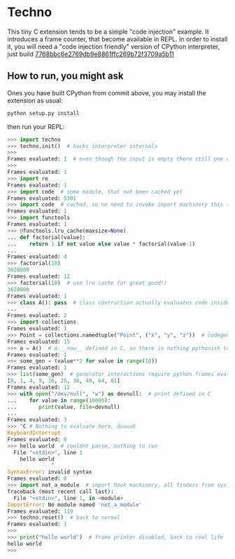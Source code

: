 # Techno

This tiny C extension tends to be a simple "code injection" example. It introduces a frame counter, that become available in REPL.
In order to install it, you will need a "code injection friendly" version of CPython interpreter, just build [7768bbc6e2769db9e8861ffc269b72f3709a5b11](https://github.com/magniff/cpython/tree/7768bbc6e2769db9e8861ffc269b72f3709a5b11)

## How to run, you might ask
Ones you have built CPython from commit above, you may install the extension as usual:
```bash
python setup.py install
```
then run your REPL:
```python
>>> import techno
>>> techno.init()  # hacks interpreter internals
>>>
Frames evaluated: 1  # even though the input is empty there still one empty frame to evaluate
>>> 
Frames evaluated: 1
>>> import re
Frames evaluated: 1
>>> import code  # some module, that not been cached yet
Frames evaluated: 5301
>>> import code  # cached, so no need to invoke import machinery this time
Frames evaluated: 1
>>> import functools
Frames evaluated: 1
>>> @functools.lru_cache(maxsize=None)
... def factorial(value):
...    return 1 if not value else value * factorial(value-1)
... 
Frames evaluated: 4
>>> factorial(10)
3628800
Frames evaluated: 12
>>> factorial(10)  # use lru cache for great good!) 
3628800
Frames evaluated: 1
>>> class A(): pass  # class contruction actually evaluates code inside
... 
Frames evaluated: 2
>>> import collections
Frames evaluated: 1
>>> Point = collections.namedtuple("Point", ("x", "y", "z"))  # codegenerations stuff consumes evaluator's time
Frames evaluated: 15
>>> a = A()  # A.__new__ defined in C, so there is nothing pythonish to eval
Frames evaluated: 1
>>> some_gen = (value**2 for value in range(10))
Frames evaluated: 1
>>> list(some_gen)  # generator interactions require python frames evaluation, see genobject.c
[0, 1, 4, 9, 16, 25, 36, 49, 64, 81]
Frames evaluated: 12
>>> with open("/dev/null", "w") as devnull:  # print defined in C
...    for value in range(10000):
...       print(value, file=devnull)
... 
Frames evaluated: 3
>>> ^C # Nothing to evaluate here, duuuuh
KeyboardInterrupt
Frames evaluated: 0
>>> hello world  # couldnt parse, nothing to run
  File "<stdin>", line 1
    hello world
              ^
SyntaxError: invalid syntax
Frames evaluated: 0
>>> import not_a_module  # import hook machinery, all finders from sys.meta_path been invoked
Traceback (most recent call last):
  File "<stdin>", line 1, in <module>
ImportError: No module named 'not_a_module'
Frames evaluated: 119
>>> techno.reset()  # back to normal
Frames evaluated: 1
>>> 
>>> print("hello world")  # frame printer disabled, back to real life
hello world
>>> 
```
